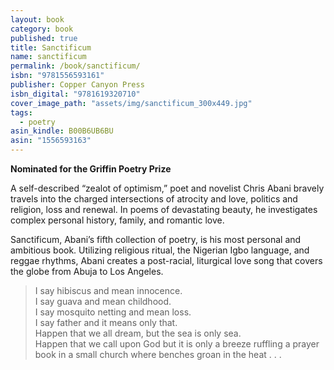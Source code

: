 ```yaml
---
layout: book
category: book
published: true
title: Sanctificum
name: sanctificum
permalink: /book/sanctificum/
isbn: "9781556593161"
publisher: Copper Canyon Press
isbn_digital: "9781619320710"
cover_image_path: "assets/img/sanctificum_300x449.jpg"
tags:
  - poetry
asin_kindle: B00B6UB6BU
asin: "1556593163"
---
```

**Nominated for the Griffin Poetry Prize**

A self-described “zealot of optimism,” poet and novelist Chris Abani bravely travels into the charged intersections of atrocity and love, politics and religion, loss and renewal. In poems of devastating beauty, he investigates complex personal history, family, and romantic love.

Sanctificum, Abani’s fifth collection of poetry, is his most personal and ambitious book. Utilizing religious ritual, the Nigerian Igbo language, and reggae rhythms, Abani creates a post-racial, liturgical love song that covers the globe from Abuja to Los Angeles.

> I say hibiscus and mean innocence.  
I say guava and mean childhood.  
I say mosquito netting and mean loss.  
I say father and it means only that.  
Happen that we all dream, but the sea is only sea.  
Happen that we call upon God but it is only a breeze ruffling a prayer book in a small church where benches groan in the heat . . .
